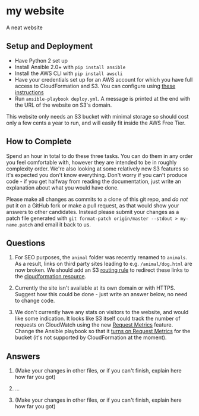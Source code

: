 my website
==========

A neat website

Setup and Deployment
--------------------

* Have Python 2 set up
* Install Ansible 2.0+ with `pip install ansible`
* Install the AWS CLI with `pip install awscli`
* Have your credentials set up for an AWS account for which you have full
  access to CloudFormation and S3. You can configure using
  [these instructions][aws_configure]
* Run `ansible-playbook deploy.yml`. A message is printed at the end with the
  URL of the website on S3's domain.

This website only needs an S3 bucket with minimal storage so should cost only
a few cents a year to run, and will easily fit inside the AWS Free Tier.

How to Complete
---------------

Spend an hour in total to do these three tasks. You can do them in any order
you feel comfortable with, however they are intended to be in roughly
complexity order. We're also looking at some relatively new S3 features so it's
expected you don't know everything. Don't worry if you can't produce code - if
you get halfway from reading the documentation, just write an explanation about
what you would have done.

Please make all changes as commits to a clone of this git repo, and *do not*
put it on a GitHub fork or make a pull request, as that would show your answers
to other candidates. Instead please submit your changes as a patch file
generated with `git format-patch origin/master --stdout > my-name.patch` and
email it back to us.

Questions
---------

1. For SEO purposes, the `animal` folder was recently renamed to `animals`. As
   a result, links on third party sites leading to e.g. `/animal/dog.html` are
   now broken. We should add an S3 [routing rule][routing_rule] to redirect
   these links to the [cloudformation resource][cf_bucket].

2. Currently the site isn't available at its own domain or with HTTPS. Suggest
   how this could be done - just write an answer below, no need to change code.

3. We don't currently have any stats on visitors to the website, and would like
   some indication. It looks like S3 itself could track the number of requests
   on CloudWatch using the new [Request Metrics][request_metrics] feature.
   Change the Ansible playbook so that it [turns on Request Metrics][turn_on]
   for the bucket (it's not supported by CloudFormation at the moment).

Answers
-------

1. (Make your changes in other files, or if you can't finish, explain here how
   far you got)

2. ...

3. (Make your changes in other files, or if you can't finish, explain here how
   far you got)

[aws_configure]: https://boto3.readthedocs.io/en/latest/guide/configuration.html
[routing_rule]: https://docs.aws.amazon.com/AmazonS3/latest/dev/HowDoIWebsiteConfiguration.html#configure-bucket-as-website-routing-rule-syntax
[cf_bucket]: https://docs.aws.amazon.com/AWSCloudFormation/latest/UserGuide/aws-properties-s3-bucket.html
[request_metrics]: https://docs.aws.amazon.com/AmazonS3/latest/dev/cloudwatch-monitoring.html
[turn_on]: https://docs.aws.amazon.com/AmazonS3/latest/dev/metrics-configurations.html
